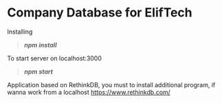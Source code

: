 Company Database for ElifTech
===============
Installing
> ***npm install***


To start server on localhost:3000
> ***npm start***


Application based on RethinkDB,
you must to install additional program, if wanna work from a localhost
https://www.rethinkdb.com/
